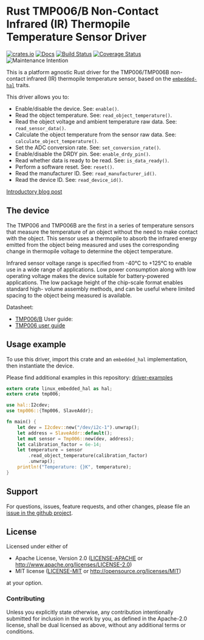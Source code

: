 # Rust TMP006/B Non-Contact Infrared (IR) Thermopile Temperature Sensor Driver

[![crates.io](https://img.shields.io/crates/v/tmp006.svg)](https://crates.io/crates/tmp006)
[![Docs](https://docs.rs/tmp006/badge.svg)](https://docs.rs/tmp006)
[![Build Status](https://travis-ci.org/eldruin/tmp006-rs.svg?branch=master)](https://travis-ci.org/eldruin/tmp006-rs)
[![Coverage Status](https://coveralls.io/repos/github/eldruin/tmp006-rs/badge.svg?branch=master)](https://coveralls.io/github/eldruin/tmp006-rs?branch=master)
![Maintenance Intention](https://img.shields.io/badge/maintenance-actively--developed-brightgreen.svg)

This is a platform agnostic Rust driver for the TMP006/TMP006B non-contact
infrared (IR) thermopile temperature sensor, based on the
[`embedded-hal`] traits.

[`embedded-hal`]: https://github.com/rust-embedded/embedded-hal

This driver allows you to:
- Enable/disable the device. See: `enable()`.
- Read the object temperature. See: `read_object_temperature()`.
- Read the object voltage and ambient temperature raw data. See: `read_sensor_data()`.
- Calculate the object temperature from the sensor raw data. See: `calculate_object_temperature()`.
- Set the ADC conversion rate. See: `set_conversion_rate()`.
- Enable/disable the DRDY pin. See: `enable_drdy_pin()`.
- Read whether data is ready to be read. See: `is_data_ready()`.
- Perform a software reset. See: `reset()`.
- Read the manufacturer ID. See: `read_manufacturer_id()`.
- Read the device ID. See: `read_device_id()`.

[Introductory blog post](https://blog.eldruin.com/tmp006-contact-less-infrared-ir-thermopile-driver-in-rust/)

## The device

The TMP006 and TMP006B are the first in a series of temperature sensors
that measure the temperature of an object without the need to make contact
with the object. This sensor uses a thermopile to absorb the infrared
energy emitted from the object being measured and uses the corresponding
change in thermopile voltage to determine the object temperature.

Infrared sensor voltage range is specified from -40°C to +125°C to enable
use in a wide range of applications. Low power consumption along with low
operating voltage makes the device suitable for battery-powered
applications. The low package height of the chip-scale format enables
standard high- volume assembly methods, and can be useful where limited
spacing to the object being measured is available.

Datasheet:
- [TMP006/B](http://www.ti.com/ww/eu/sensampbook/tmp006.pdf)
User guide:
- [TMP006 user guide](https://cdn-shop.adafruit.com/datasheets/tmp006ug.pdf)

## Usage example

To use this driver, import this crate and an `embedded_hal` implementation,
then instantiate the device.

Please find additional examples in this repository: [driver-examples]

[driver-examples]: https://github.com/eldruin/driver-examples

```rust
extern crate linux_embedded_hal as hal;
extern crate tmp006;

use hal::I2cdev;
use tmp006::{Tmp006, SlaveAddr};

fn main() {
    let dev = I2cdev::new("/dev/i2c-1").unwrap();
    let address = SlaveAddr::default();
    let mut sensor = Tmp006::new(dev, address);
    let calibration_factor = 6e-14;
    let temperature = sensor
        .read_object_temperature(calibration_factor)
        .unwrap();
    println!("Temperature: {}K", temperature);
}
```

## Support

For questions, issues, feature requests, and other changes, please file an
[issue in the github project](https://github.com/eldruin/tmp006-rs/issues).

## License

Licensed under either of

 * Apache License, Version 2.0 ([LICENSE-APACHE](LICENSE-APACHE) or
   http://www.apache.org/licenses/LICENSE-2.0)
 * MIT license ([LICENSE-MIT](LICENSE-MIT) or
   http://opensource.org/licenses/MIT)

at your option.

### Contributing

Unless you explicitly state otherwise, any contribution intentionally submitted
for inclusion in the work by you, as defined in the Apache-2.0 license, shall
be dual licensed as above, without any additional terms or conditions.


